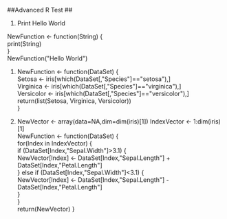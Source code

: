 ##Advanced R Test ##

1. Print Hello World

NewFunction <- function(String) {  
print(String)  
}  
NewFunction("Hello World")

1.  NewFunction <- function(DataSet) {  
Setosa <- iris[which(DataSet[,"Species"]=="setosa"),]  
Virginica <- iris[which(DataSet[,"Species"]=="virginica"),]  
Versicolor <- iris[which(DataSet[,"Species"]=="versicolor"),]   
return(list(Setosa, Virginica, Versicolor))  
}

2.  NewVector <- array(data=NA,dim=dim(iris)[1]) 
IndexVector <- 1:dim(iris)[1]   
NewFunction <- function(DataSet) {  
for(Index in IndexVector) {  
if (DataSet[Index,"Sepal.Width"]>3.1) {  
NewVector[Index] <- DataSet[Index,"Sepal.Length"] + DataSet[Index,"Petal.Length"]  
}
else if (DataSet[Index,"Sepal.Width"]<3.1) {  
NewVector[Index] <- DataSet[Index,"Sepal.Length"] - DataSet[Index,"Petal.Length"]  
}  
}  
return(NewVector)
}  


